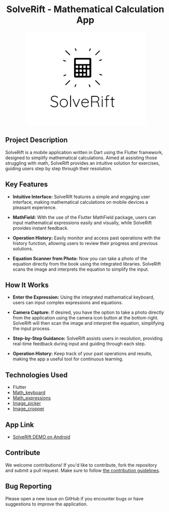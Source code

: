 <div align="center">

# SolveRift - Mathematical Calculation App

![SolveRift Logo](img/logo_readme.png)

</div>

## Project Description

SolveRift is a mobile application written in Dart using the Flutter framework, designed to simplify mathematical calculations. Aimed at assisting those struggling with math, SolveRift provides an intuitive solution for exercises, guiding users step by step through their resolution.

## Key Features

- **Intuitive Interface:** SolveRift features a simple and engaging user interface, making mathematical calculations on mobile devices a pleasant experience.

- **MathField:** With the use of the Flutter MathField package, users can input mathematical expressions easily and visually, while SolveRift provides instant feedback.

- **Operation History:** Easily monitor and access past operations with the history function, allowing users to review their progress and previous solutions.

- **Equation Scanner from Photo:** Now you can take a photo of the equation directly from the book using the integrated libraries. SolveRift scans the image and interprets the equation to simplify the input.

## How It Works

- **Enter the Expression:** Using the integrated mathematical keyboard, users can input complex expressions and equations.

- **Camera Capture:** If desired, you have the option to take a photo directly from the application using the camera icon button at the bottom right. SolveRift will then scan the image and interpret the equation, simplifying the input process.

- **Step-by-Step Guidance:** SolveRift assists users in resolution, providing real-time feedback during input and guiding through each step.

- **Operation History:** Keep track of your past operations and results, making the app a useful tool for continuous learning.

## Technologies Used

- Flutter
- [Math_keyboard](https://pub.dev/packages/math_keyboard)
- [Math_expressions](https://pub.dev/packages/math_expressions)
- [Image_picker](https://pub.dev/packages/image_picker)
- [Image_cropper](https://pub.dev/packages/image_cropper)

## App Link

- [SolveRift DEMO on Android](https://ouo.io/hB8SJP3)

## Contribute

We welcome contributions! If you'd like to contribute, fork the repository and submit a pull request. Make sure to follow [the contribution guidelines](CONTRIBUTING.md).

## Bug Reporting

Please open a new issue on GitHub if you encounter bugs or have suggestions to improve the application.
